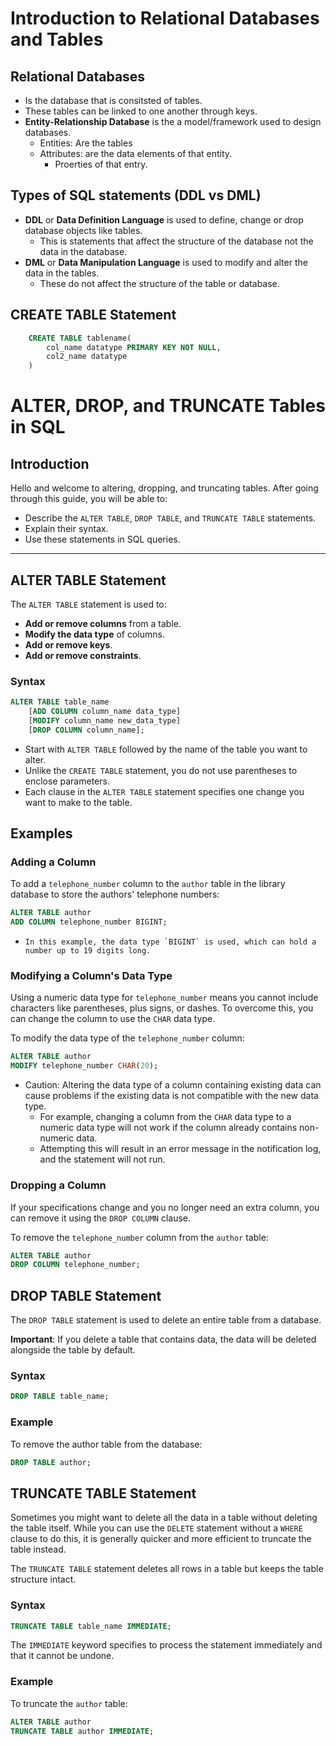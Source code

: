 # Introduction to Relational Databases and Tables

## Relational Databases
- Is the database that is consitsted of tables.
- These tables can be linked to one another through keys.
- **Entity-Relationship Database** is the a model/framework used to design databases.
  - Entities: Are the tables
  - Attributes: are the data elements of that entity.
    - Proerties of that entry.

## Types of SQL statements (DDL vs DML)
- **DDL** or **Data Definition Language** is used to define, change or drop database objects like tables.
  - This is statements that affect the structure of the database not the data in the database.
- **DML** or **Data Manipulation Language** is used to modify and alter the data in the tables.
  - These do not affect the structure of the table or database.

## CREATE TABLE Statement

```sql
    CREATE TABLE tablename(
        col_name datatype PRIMARY KEY NOT NULL,
        col2_name datatype
    )
```

# ALTER, DROP, and TRUNCATE Tables in SQL

## Introduction

Hello and welcome to altering, dropping, and truncating tables. After going through this guide, you will be able to:

- Describe the `ALTER TABLE`, `DROP TABLE`, and `TRUNCATE TABLE` statements.
- Explain their syntax.
- Use these statements in SQL queries.

---

## ALTER TABLE Statement

The `ALTER TABLE` statement is used to:

- **Add or remove columns** from a table.
- **Modify the data type** of columns.
- **Add or remove keys**.
- **Add or remove constraints**.

### Syntax

```sql
ALTER TABLE table_name
    [ADD COLUMN column_name data_type]
    [MODIFY column_name new_data_type]
    [DROP COLUMN column_name];
```
- Start with `ALTER TABLE` followed by the name of the table you want to alter.
- Unlike the `CREATE TABLE` statement, you do not use parentheses to enclose parameters.
- Each clause in the `ALTER TABLE` statement specifies one change you want to make to the table.

## Examples
### Adding a Column

To add a `telephone_number` column to the `author` table in the library database to store the authors' telephone numbers:

```sql
ALTER TABLE author
ADD COLUMN telephone_number BIGINT;
```
-     In this example, the data type `BIGINT` is used, which can hold a number up to 19 digits long.

### Modifying a Column's Data Type

Using a numeric data type for `telephone_number` means you cannot include characters like parentheses, plus signs, or dashes. To overcome this, you can change the column to use the `CHAR` data type.

To modify the data type of the `telephone_number` column:

```sql
ALTER TABLE author
MODIFY telephone_number CHAR(20);
```

- Caution: Altering the data type of a column containing existing data can cause problems if the existing data is not compatible with the new data type.
    - For example, changing a column from the `CHAR` data type to a numeric data type will not work if the column already contains non-numeric data.
    - Attempting this will result in an error message in the notification log, and the statement will not run.

### Dropping a Column

If your specifications change and you no longer need an extra column, you can remove it using the `DROP COLUMN` clause.

To remove the `telephone_number` column from the `author` table:
```sql
ALTER TABLE author
DROP COLUMN telephone_number;
```

## DROP TABLE Statement

The `DROP TABLE` statement is used to delete an entire table from a database.

**Important**: If you delete a table that contains data, the data will be deleted alongside the table by default.

### Syntax

```sql
DROP TABLE table_name;
```
### Example

To remove the author table from the database:

```sql
DROP TABLE author;
```

## TRUNCATE TABLE Statement

Sometimes you might want to delete all the data in a table without deleting the table itself. While you can use the `DELETE` statement without a `WHERE` clause to do this, it is generally quicker and more efficient to truncate the table instead.

The `TRUNCATE TABLE` statement deletes all rows in a table but keeps the table structure intact.
### Syntax

```sql
TRUNCATE TABLE table_name IMMEDIATE;
```
The `IMMEDIATE` keyword specifies to process the statement immediately and that it cannot be undone.
### Example

To truncate the `author` table:

```sql
ALTER TABLE author
TRUNCATE TABLE author IMMEDIATE;
```
